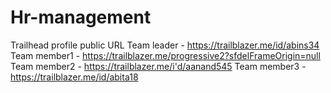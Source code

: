 # Hr-management
Trailhead profile public URL
Team leader    - https://trailblazer.me/id/abins34
Team member1  -  https://trailblazer.me/progressive2?sfdelFrameOrigin=null
Team member2  -  https://trailblazer.me/i'd/aanand545
Team member3  -   https://trailblazer.me/id/abita18
